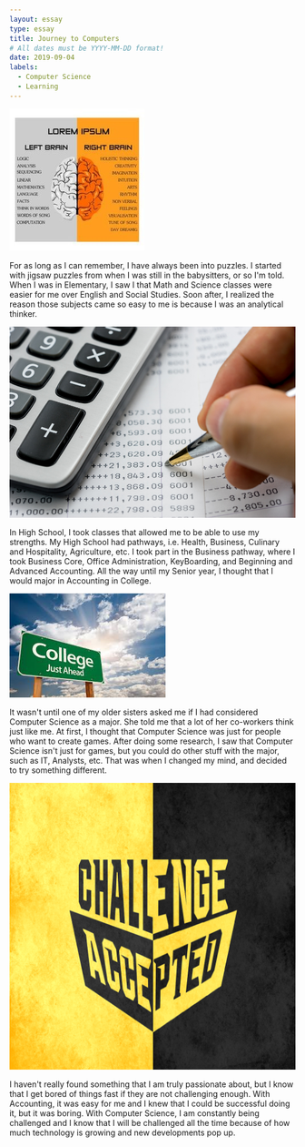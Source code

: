 ```yaml
---
layout: essay
type: essay
title: Journey to Computers
# All dates must be YYYY-MM-DD format!
date: 2019-09-04
labels:
  - Computer Science
  - Learning
---
```


<img class="ui tiny left circular floated image" src="../images/Left vs right.jpg">

For as long as I can remember, I have always been into puzzles. I started with jigsaw puzzles from when I was still in the babysitters, or so I'm told. When I was in Elementary, I saw I that Math and Science classes were easier for me over English and Social Studies. Soon after, I realized the reason those subjects came so easy to me is because I was an analytical thinker. 

<img class="ui tiny left circular floated image" src="../images/accounting.jpg">

In High School, I took classes that allowed me to be able to use my strengths. My High School had pathways, i.e. Health, Business, Culinary and Hospitality, Agriculture, etc. I took part in the Business pathway, where I took Business Core, Office Administration, KeyBoarding, and Beginning and Advanced Accounting. All the way until my Senior year, I thought that I would major in Accounting in College. 

<img class="ui tiny left circular floated image" src="../images/college.jpeg">

It wasn't until one of my older sisters asked me if I had considered Computer Science as a major. She told me that a lot of her co-workers think just like me. At first, I thought that Computer Science was just for people who want to create games. After doing some research, I saw that Computer Science isn't just for games, but you could do other stuff with the major, such as IT, Analysts, etc. That was when I changed my mind, and decided to try something different. 

<img class="ui tiny left circular floated image" src="../images/challenge.png">

I haven't really found something that I am truly passionate about, but I know that I get bored of things fast if they are not challenging enough. With Accounting, it was easy for me and I knew that I could be successful doing it, but it was boring. With Computer Science, I am constantly being challenged and I know that I will be challenged all the time because of how much technology is growing and new developments pop up. 
